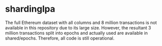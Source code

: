 # shardinglpa

The full Ethereum dataset with all columns and 8 million transactions is not available in this
repository due to its large size. However, the resultant 3 million transactions split into epochs
and actually used are available in shared/epochs. Therefore, all code is still operational. 